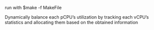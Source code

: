 run with $make -f MakeFile

Dynamically balance each pCPU’s utilization by tracking each vCPU’s statistics and allocating them based on the obtained information
